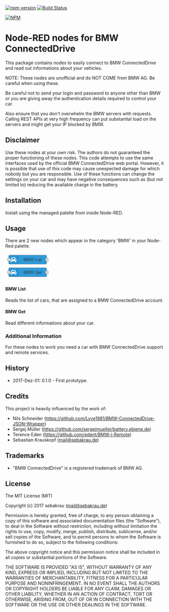 [![npm version](https://badge.fury.io/js/node-red-contrib-car-bmw.svg)](https://badge.fury.io/js/node-red-contrib-car-bmw)
[![Build Status](https://travis-ci.org/krauskopf/node-red-contrib-car-bmw.svg?branch=master)](https://travis-ci.org/krauskopf/node-red-contrib-car-bmw)

[![NPM](https://nodei.co/npm/node-red-contrib-car-bmw.png?compact=true)](https://nodei.co/npm/node-red-contrib-car-bmw/)

# Node-RED nodes for BMW ConnectedDrive
This package contains nodes to easily connect to BMW ConnectedDrive and read out informations about your vehicles.

NOTE: These nodes are unofficial and do NOT COME from BMW AG. Be careful when using these.

Be careful not to send your login and password to anyone other than BMW or you are giving away the authentication details required to control your car.

Also ensure that you don't overwhelm the BMW servers with requests. Calling REST APIs at very high frequency can put substantial load on the servers and might get your IP blocked by BMW.

## Disclaimer
Use these nodes at your own risk. The authors do not guaranteed the proper functioning of these nodes.
This code attempts to use the same interfaces used by the official BMW ConnectedDrive web portal.
However, it is possible that use of this code may cause unexpected damage for which nobody but you are responsible.
Use of these functions can change the settings on your car and may have negative consequences such as (but not limited to)
reducing the available charge in the battery.

## Installation
Install using the managed palette from inside Node-RED.

## Usage
There are 2 new nodes which appear in the category 'BMW' in your Node-Red palette.

![nodes.png](./doc/nodes.png)

#### BMW List
Reads the list of cars, that are assigned to a BMW ConnectedDrive account.

#### BMW Get
Read different informations about your car.

### Additional Information
For these nodes to work you need a car with BMW ConnectedDrive support and remote services.

## History
- 2017-Dez-01: 0.1.0 - First prototype.

## Credits
This project is heavily influenced by the work of:
- Nils Schneider (https://github.com/Lyve1981/BMW-ConnectedDrive-JSON-Wrapper)
- Sergej Müller (https://github.com/sergejmueller/battery.ebiene.de)
- Terence Eden (https://github.com/edent/BMW-i-Remote)
- Sebastian Krauskopf (mail@sebakrau.de)

## Trademarks
- "BMW ConnectedDrive" is a registered trademark of BMW AG.

## License
The MIT License (MIT)

Copyright (c) 2017 sebakrau (mail@sebakrau.de)

Permission is hereby granted, free of charge, to any person obtaining a copy
of this software and associated documentation files (the "Software"), to deal
in the Software without restriction, including without limitation the rights
to use, copy, modify, merge, publish, distribute, sublicense, and/or sell
copies of the Software, and to permit persons to whom the Software is
furnished to do so, subject to the following conditions:

The above copyright notice and this permission notice shall be included in all
copies or substantial portions of the Software.

THE SOFTWARE IS PROVIDED "AS IS", WITHOUT WARRANTY OF ANY KIND, EXPRESS OR
IMPLIED, INCLUDING BUT NOT LIMITED TO THE WARRANTIES OF MERCHANTABILITY,
FITNESS FOR A PARTICULAR PURPOSE AND NONINFRINGEMENT. IN NO EVENT SHALL THE
AUTHORS OR COPYRIGHT HOLDERS BE LIABLE FOR ANY CLAIM, DAMAGES OR OTHER
LIABILITY, WHETHER IN AN ACTION OF CONTRACT, TORT OR OTHERWISE, ARISING FROM,
OUT OF OR IN CONNECTION WITH THE SOFTWARE OR THE USE OR OTHER DEALINGS IN THE
SOFTWARE.

